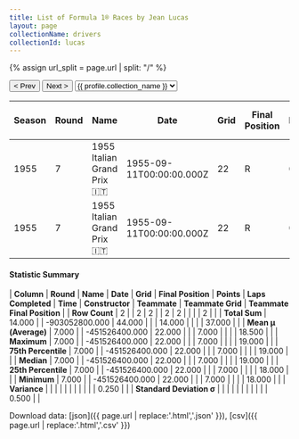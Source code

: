 ```yaml
---
title: List of Formula 1® Races by Jean Lucas
layout: page
collectionName: drivers
collectionId: lucas
---
```


{% assign url_split = page.url | split: "/" %}
<div id="collection-navigation">
<button onclick="selector.options[selector.selectedIndex-1].value && (window.location = selector.options[selector.selectedIndex-1].value);">&lt; Prev</button>
<button onclick="selector.options[selector.selectedIndex+1].value && (window.location = selector.options[selector.selectedIndex+1].value);">Next &gt;</button>
<select id="selector" onchange="this.options[this.selectedIndex].value && (window.location = this.options[this.selectedIndex].value);">
  {% for collectionId in site.data[page.collectionName].refs %}
    {% if collectionId == page.collectionId %}
      {% assign selected = "selected" %}
    {% else %}
      {% assign selected = "" %}
    {% endif %}
    {% assign profile = site.data[page.collectionName][collectionId].profile %}
    <option value="/f1/{{ page.collectionName }}/{{ collectionId }}/{{ url_split[4] }}" {{ selected }}>{{ profile.collection_name }}</option>
  {% endfor %}
</select>
</div>

| Season | Round | Name | Date | Grid | Final Position | Points | Laps Completed | Time | Constructor | Teammate | Teammate Grid | Teammate Final Position |
|--|--|--|--|--|--|--|--|--|--|--|--|--|
| 1955 | 7 | 1955 Italian Grand Prix 🇮🇹 | 1955-09-11T00:00:00.000Z | 22 | R | 0.0 | 7 |   | Gordini 🇫🇷 | [Jacques Pollet 🇫🇷](/f1/drivers/pollet) | 19 | R |
| 1955 | 7 | 1955 Italian Grand Prix 🇮🇹 | 1955-09-11T00:00:00.000Z | 22 | R | 0.0 | 7 |   | Gordini 🇫🇷 | [Hernando da Silva Ramos 🇧🇷](/f1/drivers/ramos) | 18 | R |

#### Statistic Summary

| **Column** | **Round** | **Name** | **Date** | **Grid** | **Final Position** | **Points** | **Laps Completed** | **Time** | **Constructor** | **Teammate** | **Teammate Grid** | **Teammate Final Position** |
| **Row Count** | 2 |  | 2 | 2 |  | 2 | 2 |  |  |  | 2 |  |
| **Total Sum** | 14.000 |  | -903052800.000 | 44.000 |  |  | 14.000 |  |  |  | 37.000 |  |
| **Mean μ (Average)** | 7.000 |  | -451526400.000 | 22.000 |  |  | 7.000 |  |  |  | 18.500 |  |
| **Maximum** | 7.000 |  | -451526400.000 | 22.000 |  |  | 7.000 |  |  |  | 19.000 |  |
| **75th Percentile** | 7.000 |  | -451526400.000 | 22.000 |  |  | 7.000 |  |  |  | 19.000 |  |
| **Median** | 7.000 |  | -451526400.000 | 22.000 |  |  | 7.000 |  |  |  | 19.000 |  |
| **25th Percentile** | 7.000 |  | -451526400.000 | 22.000 |  |  | 7.000 |  |  |  | 18.000 |  |
| **Minimum** | 7.000 |  | -451526400.000 | 22.000 |  |  | 7.000 |  |  |  | 18.000 |  |
| **Variance** |  |  |  |  |  |  |  |  |  |  | 0.250 |  |
| **Standard Deviation σ** |  |  |  |  |  |  |  |  |  |  | 0.500 |  |

Download data: [json]({{ page.url | replace:'.html','.json' }}), [csv]({{ page.url | replace:'.html','.csv' }})
